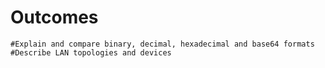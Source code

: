 #  Outcomes
    #Explain and compare binary, decimal, hexadecimal and base64 formats
    #Describe LAN topologies and devices





